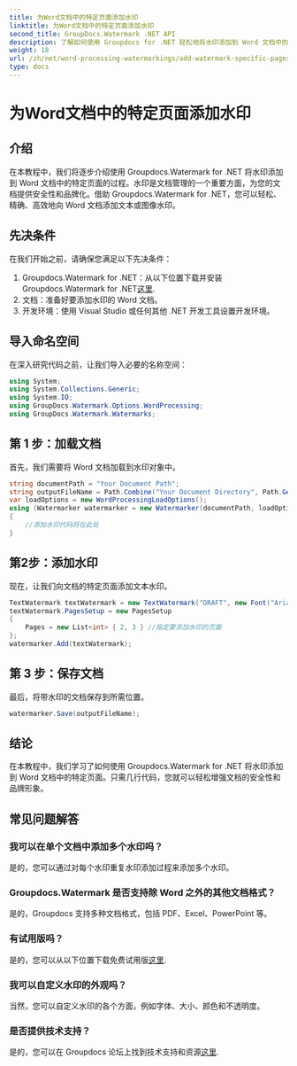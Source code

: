 ```yaml
---
title: 为Word文档中的特定页面添加水印
linktitle: 为Word文档中的特定页面添加水印
second_title: GroupDocs.Watermark .NET API
description: 了解如何使用 Groupdocs for .NET 轻松地将水印添加到 Word 文档中的特定页面。增强文档安全性和品牌形象。
weight: 18
url: /zh/net/word-processing-watermarkings/add-watermark-specific-pages-word-docs/
type: docs
---
```

# 为Word文档中的特定页面添加水印

## 介绍
在本教程中，我们将逐步介绍使用 Groupdocs.Watermark for .NET 将水印添加到 Word 文档中的特定页面的过程。水印是文档管理的一个重要方面，为您的文档提供安全性和品牌化。借助 Groupdocs.Watermark for .NET，您可以轻松、精确、高效地向 Word 文档添加文本或图像水印。
## 先决条件
在我们开始之前，请确保您满足以下先决条件：
1.  Groupdocs.Watermark for .NET：从以下位置下载并安装 Groupdocs.Watermark for .NET[这里](https://releases.groupdocs.com/Watermark/net/).
2. 文档：准备好要添加水印的 Word 文档。
3. 开发环境：使用 Visual Studio 或任何其他 .NET 开发工具设置开发环境。

## 导入命名空间
在深入研究代码之前，让我们导入必要的名称空间：
```csharp
using System;
using System.Collections.Generic;
using System.IO;
using GroupDocs.Watermark.Options.WordProcessing;
using GroupDocs.Watermark.Watermarks;
```
## 第 1 步：加载文档
首先，我们需要将 Word 文档加载到水印对象中。
```csharp
string documentPath = "Your Document Path";
string outputFileName = Path.Combine("Your Document Directory", Path.GetFileName(documentPath));
var loadOptions = new WordProcessingLoadOptions();
using (Watermarker watermarker = new Watermarker(documentPath, loadOptions))
{
    //添加水印代码将在此处
}
```
## 第2步：添加水印
现在，让我们向文档的特定页面添加文本水印。
```csharp
TextWatermark textWatermark = new TextWatermark("DRAFT", new Font("Arial", 42));
textWatermark.PagesSetup = new PagesSetup
{
    Pages = new List<int> { 2, 3 } //指定要添加水印的页面
};
watermarker.Add(textWatermark);
```
## 第 3 步：保存文档
最后，将带水印的文档保存到所需位置。
```csharp
watermarker.Save(outputFileName);
```

## 结论
在本教程中，我们学习了如何使用 Groupdocs.Watermark for .NET 将水印添加到 Word 文档中的特定页面。只需几行代码，您就可以轻松增强文档的安全性和品牌形象。
## 常见问题解答
### 我可以在单个文档中添加多个水印吗？
是的，您可以通过对每个水印重复水印添加过程来添加多个水印。
### Groupdocs.Watermark 是否支持除 Word 之外的其他文档格式？
是的，Groupdocs 支持多种文档格式，包括 PDF、Excel、PowerPoint 等。
### 有试用版吗？
是的，您可以从以下位置下载免费试用版[这里](https://releases.groupdocs.com/).
### 我可以自定义水印的外观吗？
当然，您可以自定义水印的各个方面，例如字体、大小、颜色和不透明度。
### 是否提供技术支持？
是的，您可以在 Groupdocs 论坛上找到技术支持和资源[这里](https://forum.groupdocs.com/c/watermark/19).